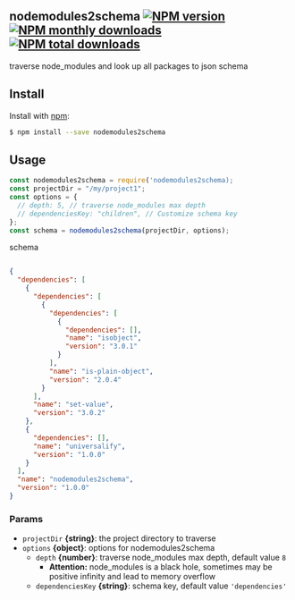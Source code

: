 ## nodemodules2schema [![NPM version](https://img.shields.io/npm/v/nodemodules2schema.svg?style=flat)](https://www.npmjs.com/package/nodemodules2schema) [![NPM monthly downloads](https://img.shields.io/npm/dm/nodemodules2schema.svg?style=flat)](https://npmjs.org/package/nodemodules2schema) [![NPM total downloads](https://img.shields.io/npm/dt/nodemodules2schema.svg?style=flat)](https://npmjs.org/package/nodemodules2schema)

traverse node_modules and look up all packages to json schema

## Install

Install with [npm](https://www.npmjs.com/):

```sh
$ npm install --save nodemodules2schema
```

## Usage

```js
const nodemodules2schema = require('nodemodules2schema);
const projectDir = "/my/project1";
const options = { 
  // depth: 5, // traverse node_modules max depth
  // dependenciesKey: "children", // Customize schema key
};
const schema = nodemodules2schema(projectDir, options);
```

schema 
```json

{
  "dependencies": [
    {
      "dependencies": [
        {
          "dependencies": [
            {
              "dependencies": [],
              "name": "isobject",
              "version": "3.0.1"
            }
          ],
          "name": "is-plain-object",
          "version": "2.0.4"
        }
      ],
      "name": "set-value",
      "version": "3.0.2"
    },
    {
      "dependencies": [],
      "name": "universalify",
      "version": "1.0.0"
    }
  ],
  "name": "nodemodules2schema",
  "version": "1.0.0"
}
```

### Params

* `projectDir` **{string}**: the project directory to traverse 
* `options` **{object}**: options for nodemodules2schema
  - `depth` **{number}**: traverse node_modules max depth, default value `8`
    - **Attention:** node_modules is a black hole, sometimes may be positive infinity and lead to memory overflow
  - `dependenciesKey` **{string}**: schema key, default value `'dependencies'`
